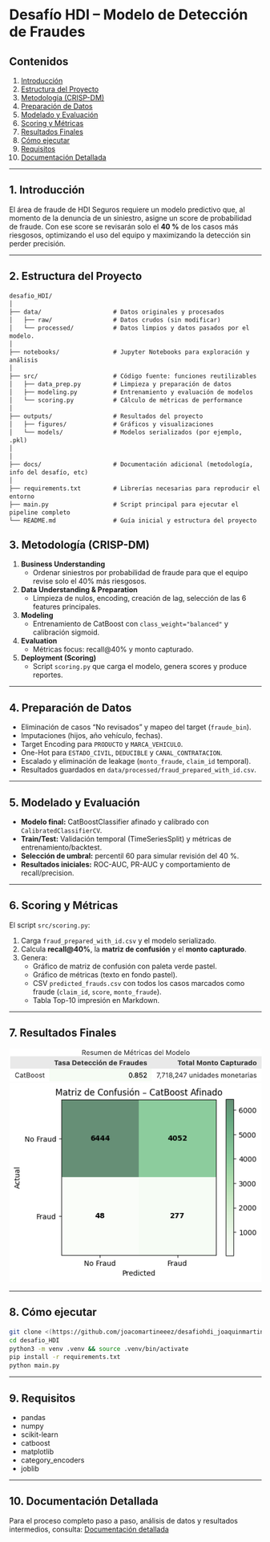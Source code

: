 
# Desafío HDI – Modelo de Detección de Fraudes

## Contenidos
1. [Introducción](#introducción)  
2. [Estructura del Proyecto](#estructura-del-proyecto)  
3. [Metodología (CRISP-DM)](#metodología-crisp-dm)  
4. [Preparación de Datos](#preparación-de-datos)  
5. [Modelado y Evaluación](#modelado-y-evaluación)  
6. [Scoring y Métricas](#scoring-y-métricas)  
7. [Resultados Finales](#resultados-finales)
8. [Cómo ejecutar](#cómo-ejecutar)
9. [Requisitos](#requisitos)
10. [Documentación Detallada](#documentación-detallada)  

---

## 1. Introducción
El área de fraude de HDI Seguros requiere un modelo predictivo que, al momento de la denuncia de un siniestro, asigne un score de probabilidad de fraude. Con ese score se revisarán solo el **40 %** de los casos más riesgosos, optimizando el uso del equipo y maximizando la detección sin perder precisión.

---

## 2. Estructura del Proyecto
```text
desafio_HDI/
│
├── data/                    # Datos originales y procesados
│   ├── raw/                 # Datos crudos (sin modificar)
│   └── processed/           # Datos limpios y datos pasados por el modelo.
│
├── notebooks/               # Jupyter Notebooks para exploración y análisis
│
├── src/                     # Código fuente: funciones reutilizables
│   ├── data_prep.py         # Limpieza y preparación de datos
│   ├── modeling.py          # Entrenamiento y evaluación de modelos
│   └── scoring.py           # Cálculo de métricas de performance
│
├── outputs/                 # Resultados del proyecto
│   ├── figures/             # Gráficos y visualizaciones
│   └── models/              # Modelos serializados (por ejemplo, .pkl)
│
│
├── docs/                    # Documentación adicional (metodología, info del desafío, etc)
│
├── requirements.txt         # Librerías necesarias para reproducir el entorno
├── main.py                  # Script principal para ejecutar el pipeline completo
└── README.md                # Guía inicial y estructura del proyecto
```

## 3. Metodología (CRISP-DM)
1. **Business Understanding**  
   - Ordenar siniestros por probabilidad de fraude para que el equipo revise solo el 40% más riesgosos.  
2. **Data Understanding & Preparation**  
   - Limpieza de nulos, encoding, creación de lag, selección de las 6 features principales.  
3. **Modeling**  
   - Entrenamiento de CatBoost con `class_weight="balanced"` y calibración sigmoid.  
4. **Evaluation**  
   - Métricas focus: recall@40% y monto capturado.  
5. **Deployment (Scoring)**  
   - Script `scoring.py` que carga el modelo, genera scores y produce reportes.

---

## 4. Preparación de Datos
- Eliminación de casos “No revisados” y mapeo del target (`fraude_bin`).  
- Imputaciones (hijos, año vehículo, fechas).  
- Target Encoding para `PRODUCTO` y `MARCA_VEHICULO`.  
- One-Hot para `ESTADO_CIVIL`, `DEDUCIBLE` y `CANAL_CONTRATACION`.  
- Escalado y eliminación de leakage (`monto_fraude`, `claim_id` temporal).  
- Resultados guardados en `data/processed/fraud_prepared_with_id.csv`.

---

## 5. Modelado y Evaluación
- **Modelo final:** CatBoostClassifier afinado y calibrado con `CalibratedClassifierCV`.  
- **Train/Test:** Validación temporal (TimeSeriesSplit) y métricas de entrenamiento/backtest.  
- **Selección de umbral:** percentil 60 para simular revisión del 40 %.  
- **Resultados iniciales:** ROC-AUC, PR-AUC y comportamiento de recall/precision.  

---

## 6. Scoring y Métricas
El script `src/scoring.py`:
1. Carga `fraud_prepared_with_id.csv` y el modelo serializado.  
2. Calcula **recall@40%**, la **matriz de confusión** y el **monto capturado**.  
3. Genera:  
   - Gráfico de matriz de confusión con paleta verde pastel.  
   - Gráfico de métricas (texto en fondo pastel).  
   - CSV `predicted_frauds.csv` con todos los casos marcados como fraude (`claim_id`, `score`, `monto_fraude`).  
   - Tabla Top-10 impresión en Markdown.

---

## 7. Resultados Finales

<img src="outputs/figures/metricasfinales.png" alt="Metricas Finales" width="600"/>

<img src="outputs/figures/matrizfinal.png" alt="Matriz de Confusión CatBoost afinado" width="600"/>

---

## 8. Cómo ejecutar
```bash
git clone <(https://github.com/joacomartineeez/desafiohdi_joaquinmartinez.git>
cd desafio_HDI
python3 -m venv .venv && source .venv/bin/activate
pip install -r requirements.txt
python main.py
```

---
## 9. Requisitos
- pandas
- numpy
- scikit-learn
- catboost
- matplotlib
- category_encoders
- joblib

---

## 10. Documentación Detallada

Para el proceso completo paso a paso, análisis de datos y resultados intermedios, consulta:
[Documentación detallada](docs/documentacion_modelo.md)
